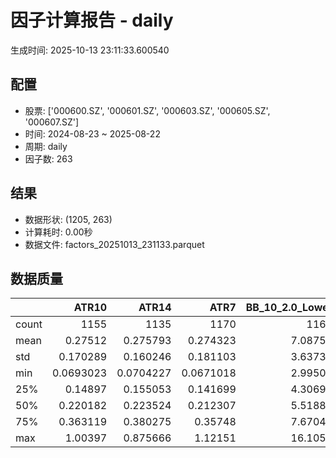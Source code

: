 # 因子计算报告 - daily

生成时间: 2025-10-13 23:11:33.600540

## 配置

- 股票: ['000600.SZ', '000601.SZ', '000603.SZ', '000605.SZ', '000607.SZ']
- 时间: 2024-08-23 ~ 2025-08-22
- 周期: daily
- 因子数: 263

## 结果

- 数据形状: (1205, 263)
- 计算耗时: 0.00秒
- 数据文件: factors_20251013_231133.parquet

## 数据质量

|       |        ATR10 |        ATR14 |         ATR7 |   BB_10_2.0_Lower |   BB_10_2.0_Middle |   BB_10_2.0_Upper |   BB_10_2.0_Width |   BB_15_2.0_Lower |   BB_15_2.0_Middle |   BB_15_2.0_Upper |   BB_15_2.0_Width |   BB_20_2.0_Lower |   BB_20_2.0_Middle |   BB_20_2.0_Upper |   BB_20_2.0_Width |    BOLB_20 |     CCI10 |     CCI14 |     CCI20 |      EMA12 |      EMA15 |      EMA20 |       EMA3 |       EMA5 |       EMA8 |    FIXLB10 |     FIXLB3 |     FIXLB5 |     FIXLB8 |     FMAX10 |     FMAX15 |     FMAX20 |      FMAX5 |    FMEAN10 |    FMEAN15 |    FMEAN20 |     FMEAN5 |     FMIN10 |     FMIN15 |     FMIN20 |      FMIN5 |     FSTD10 |     FSTD15 |     FSTD20 |      FSTD5 |   Flow_Price_Divergence |   Flow_Reversal_Ratio |   Flow_Tier_Ratio_Delta |   Institutional_Absorption |    LEXLB10 |     LEXLB3 |     LEXLB5 |     LEXLB8 |   LargeOrder_Ratio |       MA10 |       MA15 |       MA20 |        MA3 |        MA5 |        MA8 |         MACD |   MACD_12_26_9 |   MACD_6_13_4 |   MACD_8_17_5 |     MACD_HIST |   MACD_SIGNAL |   MEANLB10 |    MEANLB3 |    MEANLB5 |    MEANLB8 |       MSTD10 |       MSTD15 |        MSTD5 |   MainFlow_Momentum |   MainNetInflow_Rate |    Momentum1 |   Momentum10 |   Momentum12 |   Momentum15 |   Momentum20 |    Momentum3 |    Momentum5 |    Momentum8 |   MoneyFlow_Consensus |   MoneyFlow_Hierarchy |   Northbound_NetInflow_Rate |               OBV |   OBV_SMA10 |   OBV_SMA15 |   OBV_SMA20 |   OBV_SMA5 |   OrderConcentration |   Position10 |   Position12 |   Position15 |   Position20 |   Position25 |   Position30 |   Position5 |   Position8 |       RAND |     RANDNX |      RANDX |      RPROB |    RPROBCX |    RPROBNX |     RPROBX |       RSI |     RSI10 |     RSI14 |      RSI7 |       STCX |      STOCH |   STOCH_10_14 |   STOCH_14_20 |   STOCH_7_10 |        STX |   SuperLargeOrder_Ratio |   TA_ADXR_14 |   TA_ADX_14 |   TA_APO_fastperiod12_matype0_slowperiod26 |   TA_AROONOSC_14 |   TA_AROON_14_down |   TA_AROON_14_up |   TA_CCI_14 |   TA_CDL2CROWS |   TA_CDL3BLACKCROWS |   TA_CDL3INSIDE |   TA_CDL3LINESTRIKE |   TA_CDL3OUTSIDE |   TA_CDL3STARSINSOUTH |   TA_CDL3WHITESOLDIERS |   TA_CDLABANDONEDBABY |   TA_CDLADVANCEBLOCK |   TA_CDLBELTHOLD |   TA_CDLBREAKAWAY |   TA_CDLCLOSINGMARUBOZU |   TA_CDLCONCEALBABYSWALL |   TA_CDLCOUNTERATTACK |   TA_CDLDARKCLOUDCOVER |   TA_CDLDOJI |   TA_CDLDOJISTAR |   TA_CDLDRAGONFLYDOJI |   TA_CDLENGULFING |   TA_CDLEVENINGDOJISTAR |   TA_CDLEVENINGSTAR |   TA_CDLGAPSIDESIDEWHITE |   TA_CDLGRAVESTONEDOJI |   TA_CDLHAMMER |   TA_CDLHANGINGMAN |   TA_CDLHARAMI |   TA_CDLHARAMICROSS |   TA_CDLHIGHWAVE |   TA_CDLHIKKAKE |   TA_CDLHOMINGPIGEON |   TA_CDLIDENTICAL3CROWS |   TA_CDLINNECK |   TA_CDLINVERTEDHAMMER |   TA_CDLKICKING |   TA_CDLKICKINGBYLENGTH |   TA_CDLLADDERBOTTOM |   TA_CDLLONGLEGGEDDOJI |   TA_CDLLONGLINE |   TA_CDLMARUBOZU |   TA_CDLMATCHINGLOW |   TA_CDLMATHOLD |   TA_CDLMORNINGDOJISTAR |   TA_CDLMORNINGSTAR |   TA_CDLONNECK |   TA_CDLPIERCING |   TA_CDLRICKSHAWMAN |   TA_CDLRISEFALL3METHODS |   TA_CDLSEPARATINGLINES |   TA_CDLSHOOTINGSTAR |   TA_CDLSHORTLINE |   TA_CDLSPINNINGTOP |   TA_CDLSTALLEDPATTERN |   TA_CDLSTICKSANDWICH |   TA_CDLTAKURI |   TA_CDLTASUKIGAP |   TA_CDLTHRUSTING |   TA_CDLTRISTAR |   TA_CDLUNIQUE3RIVER |   TA_CDLUPSIDEGAP2CROWS |   TA_CDLXSIDEGAP3METHODS |   TA_DEMA_10 |   TA_DEMA_20 |   TA_DEMA_5 |   TA_DX_14 |   TA_EMA_10 |   TA_EMA_20 |   TA_EMA_30 |   TA_EMA_5 |   TA_EMA_60 |   TA_KAMA_10 |   TA_KAMA_20 |   TA_MFI_14 |   TA_MIDPRICE_10 |   TA_MIDPRICE_20 |   TA_MIDPRICE_5 |   TA_MOM_10 |   TA_ROCP_10 |   TA_ROCR100_10 |   TA_ROCR_10 |   TA_ROC_10 |   TA_RSI_14 |     TA_SAR |   TA_SMA_10 |   TA_SMA_20 |   TA_SMA_30 |   TA_SMA_5 |   TA_SMA_60 |   TA_STOCHF_D |   TA_STOCHF_K |   TA_STOCHRSI_fastd_period3_fastk_period5_timeperiod14_D |   TA_STOCHRSI_fastd_period3_fastk_period5_timeperiod14_K |   TA_STOCH_D |   TA_STOCH_K |   TA_T3_10 |   TA_T3_20 |    TA_T3_5 |   TA_TEMA_10 |   TA_TEMA_20 |   TA_TEMA_5 |   TA_TRIMA_10 |   TA_TRIMA_20 |   TA_TRIMA_5 |   TA_TRIX_14 |   TA_ULTOSC_timeperiod17_timeperiod214_timeperiod328 |   TA_WILLR_14 |   TA_WMA_10 |   TA_WMA_20 |   TA_WMA_5 |   TRENDLB10 |     TRENDLB3 |     TRENDLB5 |    TRENDLB8 |     Trend10 |     Trend12 |     Trend15 |     Trend20 |     Trend25 |       Trend5 |      Trend8 |     VWAP10 |     VWAP15 |     VWAP20 |     VWAP25 |     VWAP30 |   Volume_Momentum10 |   Volume_Momentum15 |   Volume_Momentum20 |   Volume_Momentum25 |   Volume_Momentum30 |   Volume_Ratio10 |   Volume_Ratio15 |   Volume_Ratio20 |   Volume_Ratio25 |   Volume_Ratio30 |   WILLR14 |   WILLR18 |   WILLR21 |    WILLR9 |
|:------|-------------:|-------------:|-------------:|------------------:|-------------------:|------------------:|------------------:|------------------:|-------------------:|------------------:|------------------:|------------------:|-------------------:|------------------:|------------------:|-----------:|----------:|----------:|----------:|-----------:|-----------:|-----------:|-----------:|-----------:|-----------:|-----------:|-----------:|-----------:|-----------:|-----------:|-----------:|-----------:|-----------:|-----------:|-----------:|-----------:|-----------:|-----------:|-----------:|-----------:|-----------:|-----------:|-----------:|-----------:|-----------:|------------------------:|----------------------:|------------------------:|---------------------------:|-----------:|-----------:|-----------:|-----------:|-------------------:|-----------:|-----------:|-----------:|-----------:|-----------:|-----------:|-------------:|---------------:|--------------:|--------------:|--------------:|--------------:|-----------:|-----------:|-----------:|-----------:|-------------:|-------------:|-------------:|--------------------:|---------------------:|-------------:|-------------:|-------------:|-------------:|-------------:|-------------:|-------------:|-------------:|----------------------:|----------------------:|----------------------------:|------------------:|------------:|------------:|------------:|-----------:|---------------------:|-------------:|-------------:|-------------:|-------------:|-------------:|-------------:|------------:|------------:|-----------:|-----------:|-----------:|-----------:|-----------:|-----------:|-----------:|----------:|----------:|----------:|----------:|-----------:|-----------:|--------------:|--------------:|-------------:|-----------:|------------------------:|-------------:|------------:|-------------------------------------------:|-----------------:|-------------------:|-----------------:|------------:|---------------:|--------------------:|----------------:|--------------------:|-----------------:|----------------------:|-----------------------:|----------------------:|---------------------:|-----------------:|------------------:|------------------------:|-------------------------:|----------------------:|-----------------------:|-------------:|-----------------:|----------------------:|------------------:|------------------------:|--------------------:|-------------------------:|-----------------------:|---------------:|-------------------:|---------------:|--------------------:|-----------------:|----------------:|---------------------:|------------------------:|---------------:|-----------------------:|----------------:|------------------------:|---------------------:|-----------------------:|-----------------:|-----------------:|--------------------:|----------------:|------------------------:|--------------------:|---------------:|-----------------:|--------------------:|-------------------------:|------------------------:|---------------------:|------------------:|--------------------:|-----------------------:|----------------------:|---------------:|------------------:|------------------:|----------------:|---------------------:|------------------------:|-------------------------:|-------------:|-------------:|------------:|-----------:|------------:|------------:|------------:|-----------:|------------:|-------------:|-------------:|------------:|-----------------:|-----------------:|----------------:|------------:|-------------:|----------------:|-------------:|------------:|------------:|-----------:|------------:|------------:|------------:|-----------:|------------:|--------------:|--------------:|---------------------------------------------------------:|---------------------------------------------------------:|-------------:|-------------:|-----------:|-----------:|-----------:|-------------:|-------------:|------------:|--------------:|--------------:|-------------:|-------------:|-----------------------------------------------------:|--------------:|------------:|------------:|-----------:|------------:|-------------:|-------------:|------------:|------------:|------------:|------------:|------------:|------------:|-------------:|------------:|-----------:|-----------:|-----------:|-----------:|-----------:|--------------------:|--------------------:|--------------------:|--------------------:|--------------------:|-----------------:|-----------------:|-----------------:|-----------------:|-----------------:|----------:|----------:|----------:|----------:|
| count | 1155         | 1135         | 1170         |        1160       |         1160       |        1160       |        1160       |        1135       |         1135       |        1135       |        1135       |        1110       |         1110       |        1110       |        1110       | 1205       | 1115      | 1075      | 1015      | 1205       | 1205       | 1205       | 1205       | 1205       | 1205       | 1205       | 1205       | 1205       | 1205       | 1160       | 1135       | 1110       | 1185       | 1205       | 1205       | 1205       | 1205       | 1205       | 1205       | 1205       | 1205       | 1205       | 1205       | 1205       | 1205       |            1163         |           1205        |            1160         |                1205        | 1205       | 1205       | 1205       | 1205       |       1138         | 1160       | 1135       | 1110       | 1195       | 1185       | 1170       | 1040         |   1040         |  1130         |  1105         | 1040          |  1040         | 1205       | 1205       | 1205       | 1205       | 1160         | 1135         | 1185         |        1138         |        1196          | 1155         | 1155         | 1155         | 1155         | 1155         | 1155         | 1155         | 1155         |           1200        |        1192           |               1196          |    1205           |  1160       |  1135       |  1110       | 1185       |        1192          |  1160        |  1150        |  1135        |  1110        |  1085        |  1060        | 1185        | 1170        | 1205       | 1205       | 1205       | 1205       | 1205       | 1205       | 1205       | 1135      | 1155      | 1135      | 1170      | 1205       | 1120       |     1030      |      950      |   1085       | 1205       |          1078           |   1070       |  1070       |                                 1150       |       1205       |         1205       |       1205       |   1075      |           1205 |                1205 |     1205        |                1205 |      1205        |            1190       |           1205         |                  1205 |          1205        |       1205       |              1205 |              1205       |                     1205 |          1205         |            1205        |    1205      |     1205         |            1205       |        1205       |             1205        |          1205       |              1205        |             1205       |     1205       |         1205       |   1205         |         1205        |       1205       |     1205        |          1205        |            1205         |   1205         |             1205       |    1205         |            1205         |                 1205 |              1205      |       1205       |       1205       |          1205       |            1205 |             1205        |         1205        |    1205        |       1205       |           1205      |                     1205 |              1205       |          1205        |       1205        |          1205       |             1205       |                  1205 |     1205       |              1205 |       1205        |     1205        |                 1205 |                    1205 |             1205         |   1205       |   1205       |  1205       | 1205       |  1205       |  1205       |  1205       | 1205       |  1205       |   1160       |   1110       |  1205       |       1205       |       1205       |      1205       |  1205       |   1205       |      1205       |   1205       |  1155       |   1135      | 1205       |  1160       |  1110       |  1060       | 1185       |   910       |    1205       |    1205       |                                               1205       |                                               1205       |   1205       |   1205       | 1205       | 1205       | 1205       |   1205       |   1205       |  1205       |    1160       |    1110       |   1185       |   1205       |                                           1205       |     1140      |  1160       |  1110       | 1185       | 1160        | 1195         | 1185         | 1170        | 1160        | 1150        | 1135        | 1110        | 1085        | 1185         | 1170        | 1110       | 1110       | 1110       | 1110       | 1110       |        1155         |        1155         |        1155         |        1155         |        1155         |       1205       |       1205       |       1205       |       1205       |       1205       | 1140      | 1120      | 1105      | 1165      |
| mean  |    0.27512   |    0.275793  |    0.274323  |           7.08753 |            7.1339  |           7.18027 |           7.1339  |           7.0864  |            7.14541 |           7.20441 |           7.14541 |           7.08804 |            7.15807 |           7.22811 |           7.15807 |    7.11584 |   22.1591 |   22.6709 |   22.3116 |    7.0479  |    7.02945 |    6.9988  |    7.10322 |    7.09087 |    7.07246 |    7.11584 |    7.11584 |    7.11584 |    7.11584 |    7.1339  |    7.14541 |    7.15807 |    7.12318 |    7.11584 |    7.11584 |    7.11584 |    7.11584 |    7.11584 |    7.11584 |    7.11584 |    7.11584 |    7.11584 |    7.11584 |    7.11584 |    7.11584 |              -0.374904  |              0.459751 |               0.699636  |                   0.205809 |    7.11584 |    7.11584 |    7.11584 |    7.11584 |          0.21052   |    7.1339  |    7.14541 |    7.15807 |    7.1192  |    7.12318 |    7.12952 |    0.0909379 |      0.0909379 |     0.0467672 |     0.0614386 |   -0.00522189 |     0.0961598 |    7.11584 |    7.11584 |    7.11584 |    7.11584 |    0.244383  |    0.305398  |    0.169731  |          -0.593819  |          -0.00983856 |    0.0253158 |    0.0253158 |    0.0253158 |    0.0253158 |    0.0253158 |    0.0253158 |    0.0253158 |    0.0253158 |              0.493639 |        -908.519       |                 -0.00365501 |       4.06289e+06 |     7.1339  |     7.14541 |     7.15807 |    7.12318 |         390.394      |     0.497193 |     0.501091 |     0.505097 |     0.51625  |     0.516    |     0.518098 |    0.494997 |    0.495963 |    7.11584 |    7.11584 |    7.11584 |    7.11584 |    7.11584 |    7.11584 |    7.11584 |   54.2014 |   53.9037 |   54.2014 |   53.5986 |    7.11584 |   50.5209  |       49.1065 |       49.2806 |     49.6304  |    7.11584 |             0.0684722   |     28.1738  |    28.1738  |                                    7.13839 |          7.11584 |            7.11584 |          7.11584 |     22.6709 |              0 |                   0 |       -0.248963 |                   0 |         0.912863 |              52.9865  |              0.0829876 |                     0 |            -0.580913 |          1.57676 |                 0 |                 2.40664 |                        0 |            -0.0829876 |              -0.497925 |      15.9336 |        0.0829876 |               2.40664 |           1.21162 |               -0.248963 |            -0.33195 |                -0.165975 |                1.74274 |        2.24066 |           -1.74274 |     -0.0497925 |           -0.365145 |          3.73444 |        0.829876 |             0.497925 |              -0.0829876 |     -0.0829876 |                1.41079 |      -0.0829876 |              -0.0829876 |                    0 |                14.7718 |          1.16183 |          1.49378 |             1.07884 |               0 |                0.248963 |            0.746888 |      -0.165975 |          0.33195 |             10.7054 |                        0 |                -0.33195 |            -0.995851 |          0.995851 |             4.48133 |               -0.33195 |                     0 |        2.40664 |                 0 |         -0.995851 |       -0.165975 |                    0 |                       0 |                0.0829876 |      7.06019 |      6.9988  |     7.09087 |    7.11584 |     7.06019 |     6.9988  |     6.93873 |    7.09087 |     6.7715  |      7.1339  |      7.15807 |     7.11584 |          7.11584 |          7.11584 |         7.11584 |     7.11584 |      7.11584 |         7.11584 |      7.11584 |     2.53158 |     54.2014 |    7.11584 |     7.1339  |     7.15807 |     7.1769  |    7.12318 |     7.19487 |       7.11584 |       7.11584 |                                                  7.11584 |                                                  7.11584 |      7.11584 |      7.11584 |    7.11584 |    7.11584 |    7.11584 |      7.06019 |      6.9988  |     7.09087 |       7.1339  |       7.15807 |      7.12318 |      7.11584 |                                              7.11584 |      -49.6579 |     7.1339  |     7.15807 |    7.12318 |    0.191067 |    0.0636637 |    0.0899178 |    0.146928 |    0.191067 |    0.234346 |    0.299845 |    0.394684 |    0.417682 |    0.0899178 |    0.146928 |    7.27918 |    7.27918 |    7.27918 |    7.27918 |    7.27918 |           0.0253158 |           0.0253158 |           0.0253158 |           0.0253158 |           0.0253158 |          7.11584 |          7.11584 |          7.11584 |          7.11584 |          7.11584 |  -49.6579 |  -48.6407 |  -48.3105 |  -50.3936 |
| std   |    0.170289  |    0.160246  |    0.181103  |           3.63739 |            3.66026 |           3.68364 |           3.66026 |           3.62284 |            3.65129 |           3.68043 |           3.65129 |           3.61004 |            3.64267 |           3.67616 |           3.64267 |    3.67883 |   89.3029 |   86.0122 |   86.5446 |    3.63223 |    3.62104 |    3.60323 |    3.66894 |    3.66017 |    3.64782 |    3.67883 |    3.67883 |    3.67883 |    3.67883 |    3.66026 |    3.65129 |    3.64267 |    3.66977 |    3.67883 |    3.67883 |    3.67883 |    3.67883 |    3.67883 |    3.67883 |    3.67883 |    3.67883 |    3.67883 |    3.67883 |    3.67883 |    3.67883 |               0.522385  |              0.498584 |              11.9977    |                   0.40446  |    3.67883 |    3.67883 |    3.67883 |    3.67883 |          0.0414123 |    3.66026 |    3.65129 |    3.64267 |    3.67416 |    3.66977 |    3.66375 |    0.244524  |      0.244524  |     0.194815  |     0.209708  |    0.0898726  |     0.226945  |    3.67883 |    3.67883 |    3.67883 |    3.67883 |    0.259197  |    0.301264  |    0.196719  |          18.7105    |           0.0222153  |    0.10779   |    0.10779   |    0.10779   |    0.10779   |    0.10779   |    0.10779   |    0.10779   |    0.10779   |              0.232059 |      508899           |                  0.0148182  |       2.85992e+06 |     3.66026 |     3.65129 |     3.64267 |    3.66977 |      259524          |     0.297755 |     0.296696 |     0.291329 |     0.286589 |     0.274637 |     0.269124 |    0.301043 |    0.297824 |    3.67883 |    3.67883 |    3.67883 |    3.67883 |    3.67883 |    3.67883 |    3.67883 |   11.0925 |   13.5496 |   11.0925 |   16.4699 |    3.67883 |   27.3921  |       18.5296 |       17.2569 |     19.0639  |    3.67883 |             0.0405507   |     11.4497  |    11.4497  |                                    3.65676 |          3.67883 |            3.67883 |          3.67883 |     86.0122 |              0 |                   0 |       11.159    |                   0 |        17.5064   |              25.1796  |              2.88076   |                     0 |             7.60275  |         37.4322  |                 0 |                36.2602  |                        0 |             2.88076   |               7.04172  |      36.6141 |       16.0458    |              15.3319  |          32.5167  |                4.98547  |             5.75433 |                 5.76151  |               13.0912  |       14.8063  |           13.0912  |     25.7834    |           13.0371   |         34.5016  |       38.2244   |             7.04172  |               2.88076   |      2.88076   |               11.7985  |       2.88076   |               2.88076   |                    0 |                35.4967 |         42.9244  |         21.8974  |            10.3348  |               0 |                4.98547  |            8.61351  |       4.07231  |          5.75433 |             30.931  |                        0 |                 5.75433 |             9.93354  |         42.3442   |            44.7937  |                5.75433 |                     0 |       15.3319  |                 0 |          9.93354  |        4.07231  |                    0 |                       0 |                6.44371   |      3.63992 |      3.60323 |     3.66017 |    3.67883 |     3.63992 |     3.60323 |     3.57038 |    3.66017 |     3.48623 |      3.66026 |      3.64267 |     3.67883 |          3.67883 |          3.67883 |         3.67883 |     3.67883 |      3.67883 |         3.67883 |      3.67883 |    10.779   |     11.0925 |    3.67883 |     3.66026 |     3.64267 |     3.62384 |    3.66977 |     3.56863 |       3.67883 |       3.67883 |                                                  3.67883 |                                                  3.67883 |      3.67883 |      3.67883 |    3.67883 |    3.67883 |    3.67883 |      3.63992 |      3.60323 |     3.66017 |       3.66026 |       3.64267 |      3.66977 |      3.67883 |                                              3.67883 |       29.3983 |     3.66026 |     3.64267 |    3.66977 |    1.18868  |    0.863148  |    1.0309    |    1.1407   |    1.18868  |    1.2259   |    1.25644  |    1.28725  |    1.26894  |    1.0309    |    1.1407   |    3.67261 |    3.67261 |    3.67261 |    3.67261 |    3.67261 |           0.10779   |           0.10779   |           0.10779   |           0.10779   |           0.10779   |          3.67883 |          3.67883 |          3.67883 |          3.67883 |          3.67883 |   29.3983 |   28.789  |   28.5015 |   29.8312 |
| min   |    0.0693023 |    0.0704227 |    0.0671018 |           2.99501 |            3.011   |           3.02699 |           3.011   |           3.01313 |            3.02733 |           3.04154 |           3.02733 |           3.0223  |            3.0355  |           3.0487  |           3.0355  |    2.88    | -300.008  | -198.338  | -262.35   |    2.92361 |    2.92484 |    2.9261  |    2.9075  |    2.91556 |    2.92062 |    2.88    |    2.88    |    2.88    |    2.88    |    3.011   |    3.02733 |    3.0355  |    2.938   |    2.88    |    2.88    |    2.88    |    2.88    |    2.88    |    2.88    |    2.88    |    2.88    |    2.88    |    2.88    |    2.88    |    2.88    |              -0.996196  |              0        |              -1         |                   0        |    2.88    |    2.88    |    2.88    |    2.88    |          0.0757141 |    3.011   |    3.02733 |    3.0355  |    2.91667 |    2.938   |    2.99625 |   -0.378777  |     -0.378777  |    -0.729087  |    -0.568962  |   -0.434817   |    -0.321852  |    2.88    |    2.88    |    2.88    |    2.88    |    0.0287518 |    0.0348056 |    0         |        -526.333     |          -0.0707063  |   -0.326681  |   -0.326681  |   -0.326681  |   -0.326681  |   -0.326681  |   -0.326681  |   -0.326681  |   -0.326681  |              0        |          -3.72468e+06 |                 -0.0808821  | -938152           |     3.011   |     3.02733 |     3.0355  |    2.938   |          -1.8127e+06 |     0        |     0        |     0        |     0        |     0        |     0        |    0        |    0        |    2.88    |    2.88    |    2.88    |    2.88    |    2.88    |    2.88    |    2.88    |   20.5965 |   16.4926 |   20.5965 |   13.7048 |    2.88    |    1.21672 |       10.4254 |        6.9339 |      6.87338 |    2.88    |             0.000606771 |      8.73478 |     8.73478 |                                    3.01667 |          2.88    |            2.88    |          2.88    |   -198.338  |              0 |                   0 |     -100        |                   0 |      -100        |               1.98804 |              0         |                     0 |          -100        |       -100       |                 0 |              -100       |                        0 |          -100         |            -100        |       0      |     -100         |               0       |        -100       |             -100        |          -100       |              -100        |                0       |        0       |         -100       |   -100         |         -100        |       -100       |     -200        |             0        |            -100         |   -100         |                0       |    -100         |            -100         |                    0 |                 0      |       -100       |       -100       |             0       |               0 |                0        |            0        |    -100        |          0       |              0      |                        0 |              -100       |          -100        |       -100        |          -100       |             -100       |                     0 |        0       |                 0 |       -100        |     -100        |                    0 |                       0 |             -100         |      2.9224  |      2.9261  |     2.91556 |    2.88    |     2.9224  |     2.9261  |     2.92738 |    2.91556 |     2.92868 |      3.011   |      3.0355  |     2.88    |          2.88    |          2.88    |         2.88    |     2.88    |      2.88    |         2.88    |      2.88    |   -32.6681  |     20.5965 |    2.88    |     3.011   |     3.0355  |     3.20067 |    2.938   |     3.50117 |       2.88    |       2.88    |                                                  2.88    |                                                  2.88    |      2.88    |      2.88    |    2.88    |    2.88    |    2.88    |      2.9224  |      2.9261  |     2.91556 |       3.011   |       3.0355  |      2.938   |      2.88    |                                              2.88    |     -100      |     3.011   |     3.0355  |    2.938   |   -2.63719  |   -1.1547    |   -1.76871   |   -2.30596  |   -2.63719  |   -2.77409  |   -2.89406  |   -2.94549  |   -3.3357   |   -1.76871   |   -2.30596  |    3.03754 |    3.03754 |    3.03754 |    3.03754 |    3.03754 |          -0.326681  |          -0.326681  |          -0.326681  |          -0.326681  |          -0.326681  |          2.88    |          2.88    |          2.88    |          2.88    |          2.88    | -100      | -100      | -100      | -100      |
| 25%   |    0.14897   |    0.155053  |    0.141699  |           4.30699 |            4.327   |           4.34366 |           4.327   |           4.28095 |            4.31267 |           4.34115 |           4.31267 |           4.26226 |            4.2935  |           4.32298 |           4.2935  |    4.32    |  -41.8266 |  -37.1525 |  -37.0752 |    4.28352 |    4.26564 |    4.24052 |    4.31519 |    4.31818 |    4.30094 |    4.32    |    4.32    |    4.32    |    4.32    |    4.327   |    4.31267 |    4.2935  |    4.324   |    4.32    |    4.32    |    4.32    |    4.32    |    4.32    |    4.32    |    4.32    |    4.32    |    4.32    |    4.32    |    4.32    |    4.32    |              -0.811467  |              0        |              -0.30014   |                   0        |    4.32    |    4.32    |    4.32    |    4.32    |          0.190083  |    4.327   |    4.31267 |    4.2935  |    4.32    |    4.324   |    4.32031 |   -0.0394123 |     -0.0394123 |    -0.0435443 |    -0.0421136 |   -0.0410037  |    -0.0308269 |    4.32    |    4.32    |    4.32    |    4.32    |    0.0900139 |    0.118233  |    0.0601664 |          -0.809948  |          -0.02473    |   -0.0305309 |   -0.0305309 |   -0.0305309 |   -0.0305309 |   -0.0305309 |   -0.0305309 |   -0.0305309 |   -0.0305309 |              0.4      |      -16486.8         |                 -0.0110536  |       2.50313e+06 |     4.327   |     4.31267 |     4.2935  |    4.324   |       -7926.49       |     0.23022  |     0.240484 |     0.250343 |     0.28136  |     0.301527 |     0.314513 |    0.227545 |    0.223446 |    4.32    |    4.32    |    4.32    |    4.32    |    4.32    |    4.32    |    4.32    |   46.3131 |   44.3539 |   46.3131 |   41.7011 |    4.32    |   26.1499  |       35.6097 |       37.0034 |     35.436   |    4.32    |             0.0365423   |     19.1663  |    19.1663  |                                    4.3225  |          4.32    |            4.32    |          4.32    |    -37.1525 |              0 |                   0 |        0        |                   0 |         0        |              31.8483  |              0         |                     0 |             0        |          0       |                 0 |                 0       |                        0 |             0         |               0        |       0      |        0         |               0       |           0       |                0        |             0       |                 0        |                0       |        0       |            0       |      0         |            0        |          0       |        0        |             0        |               0         |      0         |                0       |       0         |               0         |                    0 |                 0      |          0       |          0       |             0       |               0 |                0        |            0        |       0        |          0       |              0      |                        0 |                 0       |             0        |          0        |             0       |                0       |                     0 |        0       |                 0 |          0        |        0        |                    0 |                       0 |                0         |      4.29888 |      4.24052 |     4.31818 |    4.32    |     4.29888 |     4.24052 |     4.1893  |    4.31818 |     4.08459 |      4.327   |      4.2935  |     4.32    |          4.32    |          4.32    |         4.32    |     4.32    |      4.32    |         4.32    |      4.32    |    -3.05309 |     46.3131 |    4.32    |     4.327   |     4.2935  |     4.25425 |    4.324   |     4.17879 |       4.32    |       4.32    |                                                  4.32    |                                                  4.32    |      4.32    |      4.32    |    4.32    |    4.32    |    4.32    |      4.29888 |      4.24052 |     4.31818 |       4.327   |       4.2935  |      4.324   |      4.32    |                                              4.32    |      -75.9805 |     4.327   |     4.2935  |    4.324   |   -0.814274 |   -0.83205   |   -0.86273   |   -0.844114 |   -0.814274 |   -0.74613  |   -0.696982 |   -0.606436 |   -0.58743  |   -0.86273   |   -0.844114 |    4.34595 |    4.34595 |    4.34595 |    4.34595 |    4.34595 |          -0.0305309 |          -0.0305309 |          -0.0305309 |          -0.0305309 |          -0.0305309 |          4.32    |          4.32    |          4.32    |          4.32    |          4.32    |  -75.9805 |  -73.0228 |  -71.25   |  -77.7778 |
| 50%   |    0.220182  |    0.223524  |    0.212307  |           5.51882 |            5.5735  |           5.63625 |           5.5735  |           5.50938 |            5.57067 |           5.64221 |           5.57067 |           5.51557 |            5.58125 |           5.64099 |           5.58125 |    5.57    |   17.5438 |   16.0296 |   15.3966 |    5.45829 |    5.44062 |    5.42317 |    5.5676  |    5.5355  |    5.49457 |    5.57    |    5.57    |    5.57    |    5.57    |    5.5735  |    5.57067 |    5.58125 |    5.576   |    5.57    |    5.57    |    5.57    |    5.57    |    5.57    |    5.57    |    5.57    |    5.57    |    5.57    |    5.57    |    5.57    |    5.57    |              -0.554249  |              0        |               0.0139638 |                   0        |    5.57    |    5.57    |    5.57    |    5.57    |          0.217556  |    5.5735  |    5.57067 |    5.58125 |    5.57667 |    5.576   |    5.55125 |    0.0591379 |      0.0591379 |     0.0319996 |     0.0399129 |   -0.00107777 |     0.0671811 |    5.57    |    5.57    |    5.57    |    5.57    |    0.150283  |    0.196948  |    0.101341  |           0.0910375 |          -0.0104782  |    0.0138313 |    0.0138313 |    0.0138313 |    0.0138313 |    0.0138313 |    0.0138313 |    0.0138313 |    0.0138313 |              0.4      |       -3421.25        |                 -0.00379077 |       3.41621e+06 |     5.5735  |     5.57067 |     5.58125 |    5.576   |       -1443.6        |     0.515152 |     0.521476 |     0.522124 |     0.536139 |     0.532609 |     0.54151  |    0.5      |    0.516129 |    5.57    |    5.57    |    5.57    |    5.57    |    5.57    |    5.57    |    5.57    |   53.7334 |   53.6696 |   53.7334 |   53.527  |    5.57    |   54.267   |       51.8194 |       52.929  |     51.7061  |    5.57    |             0.0650436   |     27.6662  |    27.6662  |                                    5.585   |          5.57    |            5.57    |          5.57    |     16.0296 |              0 |                   0 |        0        |                   0 |         0        |              53.0165  |              0         |                     0 |             0        |          0       |                 0 |                 0       |                        0 |             0         |               0        |       0      |        0         |               0       |           0       |                0        |             0       |                 0        |                0       |        0       |            0       |      0         |            0        |          0       |        0        |             0        |               0         |      0         |                0       |       0         |               0         |                    0 |                 0      |          0       |          0       |             0       |               0 |                0        |            0        |       0        |          0       |              0      |                        0 |                 0       |             0        |          0        |             0       |                0       |                     0 |        0       |                 0 |          0        |        0        |                    0 |                       0 |                0         |      5.47192 |      5.42317 |     5.5355  |    5.57    |     5.47192 |     5.42317 |     5.40225 |    5.5355  |     5.32794 |      5.5735  |      5.58125 |     5.57    |          5.57    |          5.57    |         5.57    |     5.57    |      5.57    |         5.57    |      5.57    |     1.38313 |     53.7334 |    5.57    |     5.5735  |     5.58125 |     5.5485  |    5.576   |     5.55067 |       5.57    |       5.57    |                                                  5.57    |                                                  5.57    |      5.57    |      5.57    |    5.57    |    5.57    |    5.57    |      5.47192 |      5.42317 |     5.5355  |       5.5735  |       5.58125 |      5.576   |      5.57    |                                              5.57    |      -48.436  |     5.5735  |     5.58125 |    5.576   |    0.279683 |    0.1106    |    0.14237   |    0.211575 |    0.279683 |    0.28717  |    0.320036 |    0.427371 |    0.501594 |    0.14237   |    0.211575 |    5.73304 |    5.73304 |    5.73304 |    5.73304 |    5.73304 |           0.0138313 |           0.0138313 |           0.0138313 |           0.0138313 |           0.0138313 |          5.57    |          5.57    |          5.57    |          5.57    |          5.57    |  -48.436  |  -46.6772 |  -46.4789 |  -48.4848 |
| 75%   |    0.363119  |    0.380275  |    0.35748   |           7.67047 |            7.718   |           7.76456 |           7.718   |           7.62262 |            7.67833 |           7.73359 |           7.67833 |           7.59427 |            7.64    |           7.71211 |           7.64    |    7.72    |   75.0661 |   75.3473 |   70.8876 |    7.63811 |    7.62915 |    7.62011 |    7.69796 |    7.67553 |    7.65546 |    7.72    |    7.72    |    7.72    |    7.72    |    7.718   |    7.67833 |    7.64    |    7.708   |    7.72    |    7.72    |    7.72    |    7.72    |    7.72    |    7.72    |    7.72    |    7.72    |    7.72    |    7.72    |    7.72    |    7.72    |              -0.0187273 |              1        |               0.453151  |                   0        |    7.72    |    7.72    |    7.72    |    7.72    |          0.238869  |    7.718   |    7.67833 |    7.64    |    7.71167 |    7.708   |    7.7075  |    0.163032  |      0.163032  |     0.0923548 |     0.118641  |    0.0276739  |     0.167315  |    7.72    |    7.72    |    7.72    |    7.72    |    0.305245  |    0.391542  |    0.19857   |           0.849388  |           0.00446786 |    0.0640373 |    0.0640373 |    0.0640373 |    0.0640373 |    0.0640373 |    0.0640373 |    0.0640373 |    0.0640373 |              0.6      |        5095.32        |                  0.00246366 |       5.01281e+06 |     7.718   |     7.67833 |     7.64    |    7.708   |        2603.87       |     0.741256 |     0.747299 |     0.745743 |     0.754597 |     0.735632 |     0.731004 |    0.75     |    0.75     |    7.72    |    7.72    |    7.72    |    7.72    |    7.72    |    7.72    |    7.72    |   60.9451 |   62.4267 |   60.9451 |   64.1092 |    7.72    |   73.8515  |       62.2643 |       62.0368 |     63.2552  |    7.72    |             0.0895697   |     36.1502  |    36.1502  |                                    7.70375 |          7.72    |            7.72    |          7.72    |     75.3473 |              0 |                   0 |        0        |                   0 |         0        |              72.1437  |              0         |                     0 |             0        |          0       |                 0 |                 0       |                        0 |             0         |               0        |       0      |        0         |               0       |           0       |                0        |             0       |                 0        |                0       |        0       |            0       |      0         |            0        |          0       |        0        |             0        |               0         |      0         |                0       |       0         |               0         |                    0 |                 0      |          0       |          0       |             0       |               0 |                0        |            0        |       0        |          0       |              0      |                        0 |                 0       |             0        |          0        |             0       |                0       |                     0 |        0       |                 0 |          0        |        0        |                    0 |                       0 |                0         |      7.65837 |      7.62011 |     7.67553 |    7.72    |     7.65837 |     7.62011 |     7.6399  |    7.67553 |     7.58371 |      7.718   |      7.64    |     7.72    |          7.72    |          7.72    |         7.72    |     7.72    |      7.72    |         7.72    |      7.72    |     6.40373 |     60.9451 |    7.72    |     7.718   |     7.64    |     7.62767 |    7.708   |     7.70888 |       7.72    |       7.72    |                                                  7.72    |                                                  7.72    |      7.72    |      7.72    |    7.72    |    7.72    |    7.72    |      7.65837 |      7.62011 |     7.67553 |       7.718   |       7.64    |      7.708   |      7.72    |                                              7.72    |      -25.4401 |     7.718   |     7.64    |    7.708   |    1.10524  |    0.960987  |    0.982861  |    1.04833  |    1.10524  |    1.18095  |    1.22882  |    1.29897  |    1.29286  |    0.982861  |    1.04833  |    7.86003 |    7.86003 |    7.86003 |    7.86003 |    7.86003 |           0.0640373 |           0.0640373 |           0.0640373 |           0.0640373 |           0.0640373 |          7.72    |          7.72    |          7.72    |          7.72    |          7.72    |  -25.4401 |  -24.5073 |  -24.8619 |  -25.1012 |
| max   |    1.00397   |    0.875666  |    1.12151   |          16.1055  |           16.178   |          16.2505  |          16.178   |          15.9232  |           16.0067  |          16.0902  |          16.0067  |          15.9005  |           15.979   |          16.0575  |          15.979   |   16.74    |  364.473  |  360.786  |  328.352  |   16.0253  |   15.9295  |   15.8871  |   16.4458  |   16.329   |   16.1693  |   16.74    |   16.74    |   16.74    |   16.74    |   16.178   |   16.0067  |   15.979   |   16.358   |   16.74    |   16.74    |   16.74    |   16.74    |   16.74    |   16.74    |   16.74    |   16.74    |   16.74    |   16.74    |   16.74    |   16.74    |               0.993977  |              1        |             403.636     |                   1        |   16.74    |   16.74    |   16.74    |   16.74    |          0.305141  |   16.178   |   16.0067  |   15.979   |   16.5067  |   16.358   |   16.1913  |    1.75937   |      1.75937   |     1.61521   |     1.63373   |    0.565017   |     1.38111   |   16.74    |   16.74    |   16.74    |   16.74    |    2.02849   |    2.23345   |    1.76242   |         138.859     |           0.103344   |    0.673913  |    0.673913  |    0.673913  |    0.673913  |    0.673913  |    0.673913  |    0.673913  |    0.673913  |              1        |           1.60568e+07 |                  0.116957   |       1.53227e+07 |    16.178   |    16.0067  |    15.979   |   16.358   |           7.9062e+06 |     1        |     1        |     1        |     1        |     1        |     1        |    1        |    1        |   16.74    |   16.74    |   16.74    |   16.74    |   16.74    |   16.74    |   16.74    |   90.1834 |   93.3395 |   90.1834 |   97.2492 |   16.74    |  100       |       92.36   |       84.353  |     91.2722  |   16.74    |             0.27535     |     67.3705  |    67.3705  |                                   16.1358  |         16.74    |           16.74    |         16.74    |    360.786  |              0 |                   0 |      100        |                   0 |       100        |              99.948   |            100         |                     0 |             0        |        100       |                 0 |               100       |                        0 |             0         |               0        |     100      |      100         |             100       |         100       |                0        |             0       |               100        |              100       |      100       |            0       |    100         |          100        |        100       |      200        |           100        |               0         |      0         |              100       |       0         |               0         |                    0 |               100      |        100       |        100       |           100       |               0 |              100        |          100        |       0        |        100       |            100      |                        0 |                 0       |             0        |        100        |           100       |                0       |                     0 |      100       |                 0 |          0        |        0        |                    0 |                       0 |              100         |     16.0951  |     15.8871  |    16.329   |   16.74    |    16.0951  |    15.8871  |    15.7904  |   16.329   |    15.4479  |     16.178   |     15.979   |    16.74    |         16.74    |         16.74    |        16.74    |    16.74    |     16.74    |        16.74    |     16.74    |    67.3913  |     90.1834 |   16.74    |    16.178   |    15.979   |    15.9457  |   16.358   |    15.479   |      16.74    |      16.74    |                                                 16.74    |                                                 16.74    |     16.74    |     16.74    |   16.74    |   16.74    |   16.74    |     16.0951  |     15.8871  |    16.329   |      16.178   |      15.979   |     16.358   |     16.74    |                                             16.74    |       -0      |    16.178   |    15.979   |   16.358   |    2.84605  |    1.1547    |    1.78885   |    2.47487  |    2.84605  |    3.00194  |    3.34049  |    3.6482   |    3.73638  |    1.78885   |    2.47487  |   16.0987  |   16.0987  |   16.0987  |   16.0987  |   16.0987  |           0.673913  |           0.673913  |           0.673913  |           0.673913  |           0.673913  |         16.74    |         16.74    |         16.74    |         16.74    |         16.74    |   -0      |   -0      |   -0      |   -0      |